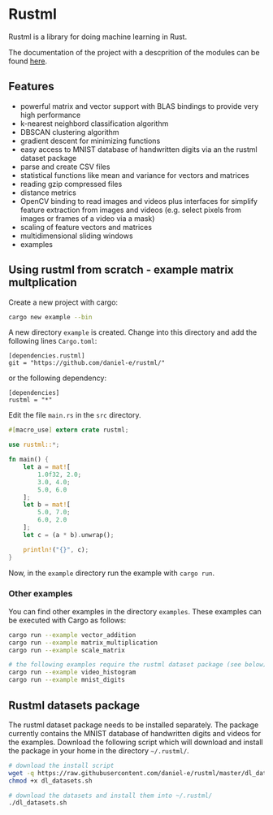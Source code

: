 # Rustml

Rustml is a library for doing machine learning in Rust. 

The documentation of the project with a descprition of the modules can be found [here](http://daniel-e.github.io/rustml/rustml).

## Features 

* powerful matrix and vector support with BLAS bindings to provide very high performance 
* k-nearest neighbord classification algorithm
* DBSCAN clustering algorithm
* gradient descent for minimizing functions
* easy access to MNIST database of handwritten digits via an the rustml dataset package
* parse and create CSV files
* statistical functions like mean and variance for vectors and matrices
* reading gzip compressed files
* distance metrics
* OpenCV binding to read images and videos plus interfaces for simplify feature extraction from images and videos (e.g. select pixels from images or frames of a video via a mask)
* scaling of feature vectors and matrices
* multidimensional sliding windows
* examples

## Using rustml from scratch - example matrix multplication

Create a new project with cargo:

```bash
cargo new example --bin
```

A new directory `example` is created. Change into this directory and add the following lines `Cargo.toml`:
```
[dependencies.rustml]
git = "https://github.com/daniel-e/rustml/"
```

or the following dependency:
```
[dependencies]
rustml = "*"
```

Edit the file `main.rs` in the `src` directory.

```rust
#[macro_use] extern crate rustml;

use rustml::*;

fn main() {
    let a = mat![
        1.0f32, 2.0;
        3.0, 4.0;
        5.0, 6.0
    ];
    let b = mat![
        5.0, 7.0;
        6.0, 2.0
    ];
    let c = (a * b).unwrap();

    println!("{}", c);
}
```

Now, in the `example` directory run the example with `cargo run`.

### Other examples

You can find other examples in the directory `examples`. These examples can be executed with
Cargo as follows:

```bash
cargo run --example vector_addition
cargo run --example matrix_multiplication
cargo run --example scale_matrix

# the following examples require the rustml dataset package (see below)
cargo run --example video_histogram
cargo run --example mnist_digits
``` 

## Rustml datasets package

The rustml dataset package needs to be installed separately. The package currently contains
the MNIST database of handwritten digits and videos for the examples. Download the following
script which will download and install the package in your home in the directory
`~/.rustml/`.

```bash
# download the install script
wget -q https://raw.githubusercontent.com/daniel-e/rustml/master/dl_datasets.sh
chmod +x dl_datasets.sh

# download the datasets and install them into ~/.rustml/
./dl_datasets.sh
```

